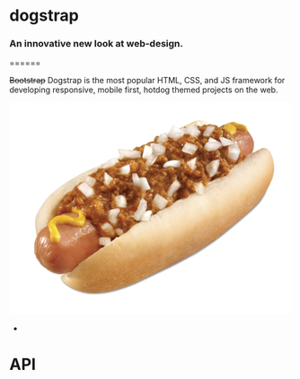 # dogstrap

### An innovative new look at web-design.
======

~~Bootstrap~~ Dogstrap is the most popular HTML, CSS, and JS framework for developing responsive, mobile first, hotdog themed projects on the web.

![sweetdogpic](pics/chili-dog.jpg "Logo Title Text 1")

-
# API
